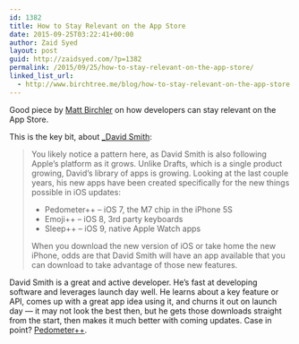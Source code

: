 ```yaml
---
id: 1382
title: How to Stay Relevant on the App Store
date: 2015-09-25T03:22:41+00:00
author: Zaid Syed
layout: post
guid: http://zaidsyed.com/?p=1382
permalink: /2015/09/25/how-to-stay-relevant-on-the-app-store/
linked_list_url:
  - http://www.birchtree.me/blog/how-to-stay-relevant-on-the-app-store
---
```

Good piece by [Matt Birchler](http://birchtree.me) on how developers can stay relevant on the App Store.

This is the key bit, about [_David Smith](http://david-smith.org):

> You likely notice a pattern here, as David Smith is also following Apple’s platform as it grows. Unlike Drafts, which is a single product growing, David’s library of apps is growing. Looking at the last couple years, his new apps have been created specifically for the new things possible in iOS updates:
> 
>   * Pedometer++ &#8211; iOS 7, the M7 chip in the iPhone 5S
>   * Emoji++ &#8211; iOS 8, 3rd party keyboards
>   * Sleep++ &#8211; iOS 9, native Apple Watch apps
> 
> When you download the new version of iOS or take home the new iPhone, odds are that David Smith will have an app available that you can download to take advantage of those new features. 

David Smith is a great and active developer. He&#8217;s fast at developing software and leverages launch day well. He learns about a key feature or API, comes up with a great app idea using it, and churns it out on launch day — it may not look the best then, but he gets those downloads straight from the start, then makes it much better with coming updates. Case in point? [Pedometer++](https://david-smith.org/blog/2015/05/11/hitting-one-million/).